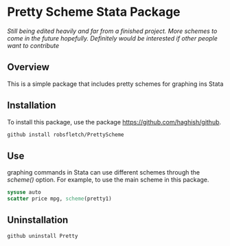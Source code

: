 # Pretty Scheme Stata Package

*Still being edited heavily and far from a finished project. More schemes to come in the future hopefully. Definitely would be interested if other people want to contribute*

## Overview
This is a simple package that includes pretty schemes for graphing ins Stata


## Installation
To install this package, use the package https://github.com/haghish/github.

``` Stata
github install robsfletch/PrettyScheme
```

## Use
graphing commands in Stata can use different schemes through the *scheme()* option. For example, to use the main scheme in this package.

``` Stata
sysuse auto
scatter price mpg, scheme(pretty1)
```


## Uninstallation


``` Stata
github uninstall Pretty
```
